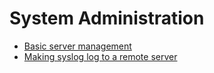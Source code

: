 # System Administration

* [Basic server management](service-management.md)
* [Making syslog log to a remote server](making-syslog-log-to-remote-server.md)
